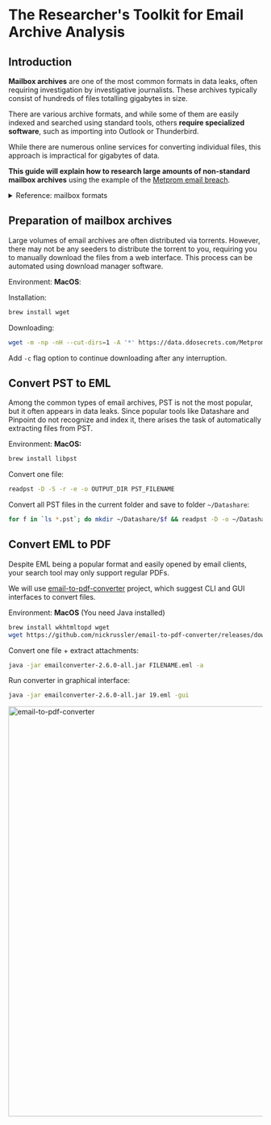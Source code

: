 # The Researcher's Toolkit for Email Archive Analysis

## Introduction

**Mailbox archives** are one of the most common formats in data leaks, often requiring investigation by investigative journalists. These archives typically consist of hundreds of files totalling gigabytes in size.

There are various archive formats, and while some of them are easily indexed and searched using standard tools, others **require specialized software**, such as importing into Outlook or Thunderbird.

While there are numerous online services for converting individual files, this approach is impractical for gigabytes of data.

**This guide will explain how to research large amounts of non-standard mailbox archives** using the example of the [Metprom email breach](https://ddosecrets.substack.com/p/release-metprom-184-gb).

<details>
  <summary>Reference: mailbox formats</summary>
  
  - PST (Personal Storage Table) - Used by Microsoft Outlook to store email messages, attachments, folders, and other items on a local computer.

  - OST (Offline Storage Table) - Also used by Microsoft Outlook; it allows users to work offline and then synchronize changes with the email server once online.
  
  - MBOX - A generic file format for storing email messages where each file can contain multiple emails. It is used by various email clients such as Mozilla Thunderbird, Apple Mail, and formerly by Eudora and Entourage.
  
  - EML - Files typically used by email clients like Microsoft Outlook Express, Windows Mail, and others where each file contains a single email message.
  
  - DBX - Used by older versions of Microsoft Outlook Express, where each DBX file represents a mail folder.
  
  - MBX - Older file format used by Eudora and some other email clients to store emails.
  
  - NSF (Notes Storage Facility) - Used by IBM Lotus Notes to store emails along with other items like calendar entries and contacts.
  
  - MSG - Represents a single email message saved in Microsoft Outlook. It can include attachments and rich text formatting.
</details>

## Preparation of mailbox archives

Large volumes of email archives are often distributed via torrents. However, there may not be any seeders to distribute the torrent to you, requiring you to manually download the files from a web interface. This process can be automated using download manager software.

Environment: **MacOS**:

Installation:
```sh
brew install wget
```

Downloading:
```sh
wget -m -np -nH --cut-dirs=1 -A '*' https://data.ddosecrets.com/Metprom%20Group/
```

Add `-c` flag option to continue downloading after any interruption.

## Convert PST to EML

Among the common types of email archives, PST is not the most popular, but it often appears in data leaks. Since popular tools like Datashare and Pinpoint do not recognize and index it, there arises the task of automatically extracting files from PST.

Environment: **MacOS:**

```sh
brew install libpst
```

Convert one file:

```sh
readpst -D -S -r -e -o OUTPUT_DIR PST_FILENAME
```

Convert all PST files in the current folder and save to folder `~/Datashare`:

```sh
for f in `ls *.pst`; do mkdir ~/Datashare/$f && readpst -D -o ~/Datashare/$f -S -r -e $f; done
```

## Convert EML to PDF

Despite EML being a popular format and easily opened by email clients, your search tool may only support regular PDFs.

We will use [email-to-pdf-converter](https://github.com/nickrussler/email-to-pdf-converter) project, which suggest CLI and GUI interfaces to convert files.

Environment: **MacOS** (You need Java installed)

```sh
brew install wkhtmltopd wget
wget https://github.com/nickrussler/email-to-pdf-converter/releases/download/2.6.0/emailconverter-2.6.0-all.jar
```

Convert one file + extract attachments:

```sh
java -jar emailconverter-2.6.0-all.jar FILENAME.eml -a
```

Run converter in graphical interface:

```sh
java -jar emailconverter-2.6.0-all.jar 19.eml -gui
```

<img width="812" alt="email-to-pdf-converter" src="https://github.com/soxoj/email-archive-analysis/assets/31013580/1ade502b-d9d5-4560-9009-5171e2bf305b">
